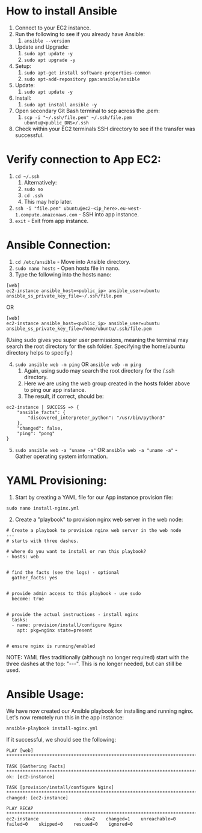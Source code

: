 # How to install Ansible

1. Connect to your EC2 instance.
2. Run the following to see if you already have Ansible:
   1. `ansible --version`
3. Update and Upgrade:
   1. `sudo apt update -y`
   2. `sudo apt upgrade -y `
4. Setup:
   1. `sudo apt-get install software-properties-common`
   2. `sudo apt-add-repository ppa:ansible/ansible`
5. Update:
   1. `sudo apt update -y`
6. Install:
   1. `sudo apt install ansible -y`
7. Open secondary Git Bash terminal to scp across the .pem:
   1. `scp -i "~/.ssh/file.pem" ~/.ssh/file.pem ubuntu@<public_DNS>/.ssh`
8. Check within your EC2 terminals SSH directory to see if the transfer was successful.

# Verify connection to App EC2:

1. `cd ~/.ssh`
   1. Alternatively: 
   2. `sudo so`
   3. `cd .ssh`
   4. This may help later.
2. `ssh -i "file.pem" ubuntu@ec2-<ip_here>.eu-west-1.compute.amazonaws.com` - SSH into app instance.
3. `exit` - Exit from app instance.

# Ansible Connection:

1. `cd /etc/ansible` - Move into Ansible directory.
2. `sudo nano hosts` - Open hosts file in nano.
3. Type the following into the hosts nano:

```
[web]
ec2-instance ansible_host=<public_ip> ansible_user=ubuntu ansible_ss_private_key_file=~/.ssh/file.pem
```

OR

```
[web]
ec2-instance ansible_host=<public_ip> ansible_user=ubuntu ansible_ss_private_key_file=/home/ubuntu/.ssh/file.pem
```

(Using sudo gives you super user permissions, meaning the terminal may search the root directory for the ssh folder. Specifying the home/ubuntu directory helps to specify.)


4. `sudo ansible web -m ping` OR `ansible web -m ping`
   1. Again, using sudo may search the root directory for the /.ssh directory.
   2. Here we are using the web group created in the hosts folder above to ping our app instance.
   3. The result, if correct, should be:

```
ec2-instance | SUCCESS => {
    "ansible_facts": {
        "discovered_interpreter_python": "/usr/bin/python3"
    },
    "changed": false,
    "ping": "pong"
}
```

5. `sudo ansible web -a "uname -a"` OR `ansible web -a "uname -a"` - Gather operating system information.

# YAML Provisioning:

1. Start by creating a YAML file for our App instance provision file:

```
sudo nano install-nginx.yml
```

2. Create a "playbook" to provision nginx web server in the web node:

```
# Create a playbook to provision nginx web server in the web node
---
# starts with three dashes.

# where do you want to install or run this playbook?
- hosts: web


# find the facts (see the logs) - optional
  gather_facts: yes


# provide admin access to this playbook - use sudo
  become: true


# provide the actual instructions - install nginx
  tasks:
  - name: provision/install/configure Nginx
    apt: pkg=nginx state=present


# ensure nginx is running/enabled
```

NOTE: YAML files traditionally (although no longer required) start with the three dashes at the top: "---". This is no longer needed, but can still be used.

# Ansible Usage:

We have now created our Ansible playbook for installing and running nginx. Let's now remotely run this in the app instance:

```
ansible-playbook install-nginx.yml
```

If it successful, we should see the following:

```
PLAY [web] ********************************************************************************************************************************************************************************************************

TASK [Gathering Facts] ********************************************************************************************************************************************************************************************
ok: [ec2-instance]

TASK [provision/install/configure Nginx] **************************************************************************************************************************************************************************
changed: [ec2-instance]

PLAY RECAP ********************************************************************************************************************************************************************************************************
ec2-instance               : ok=2    changed=1    unreachable=0    failed=0    skipped=0    rescued=0    ignored=0
```